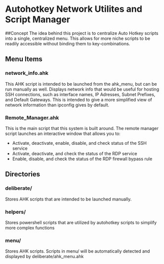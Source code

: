 # Autohotkey Network Utilites and Script Manager

##Concept
The idea behind this project is to centralize Auto Hotkey scripts into a single, centralized menu. This allows for more niche scripts to be readily accessible without binding them to key-combinations.

## Menu Items
### network_info.ahk
This AHK script is intended to be launched from the ahk_menu, but can be run manually as well. Displays network info that would be useful for hosting SSH connections, such as interface names, IP Adresses, Subnet Prefixes, and Default Gateways. This is intended to give a more simplified view of network information than ipconfig gives by default.

### Remote_Manager.ahk
This is the main script that this system is built around. The remote manager script launches an interactive window that allows you to:
- Activate, deactivate, enable, disable, and check status of the SSH service
- Activate, deactivate, and check the status of the RDP service
- Enable, disable, and check the status of the RDP firewall bypass rule
## Directories

### deliberate/
Stores AHK scripts that are intended to be launched manually.

### helpers/
Stores powershell scripts that are utilized by autohotkey scripts to simplify more complex functions

### menu/
Stores AHK scripts. Scripts in menu/ will be automatically detected and displayed by deliberate/ahk_menu.ahk


